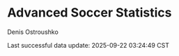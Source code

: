 # Advanced Soccer Statistics
Denis Ostroushko

<!-- gfm -->

Last successful data update: 2025-09-22 03:24:49 CST
